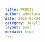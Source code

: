 ```yaml
---
title: PROCIS 
author: admilara
date: 2025-03-24
category: Jekyll
layout: post
mermaid: true
---
```


